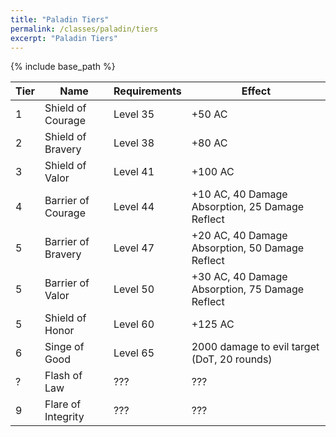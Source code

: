 ```yaml
---
title: "Paladin Tiers"
permalink: /classes/paladin/tiers
excerpt: "Paladin Tiers"
---
```


{% include base_path %}

Tier | Name | Requirements | Effect
---- | ---- | ------------ | ------
1    | Shield of Courage          | Level 35 | +50 AC
2    | Shield of Bravery          | Level 38 | +80 AC
3    | Shield of Valor            | Level 41 | +100 AC
4    | Barrier of Courage         | Level 44 | +10 AC, 40 Damage Absorption, 25 Damage Reflect
5    | Barrier of Bravery         | Level 47 | +20 AC, 40 Damage Absorption, 50 Damage Reflect
5    | Barrier of Valor           | Level 50 | +30 AC, 40 Damage Absorption, 75 Damage Reflect
5    | Shield of Honor            | Level 60 | +125 AC
6    | Singe of Good              | Level 65 | 2000 damage to evil target (DoT, 20 rounds)
?    | Flash of Law               | ???      | ???
9    | Flare of Integrity         | ???      | ???
